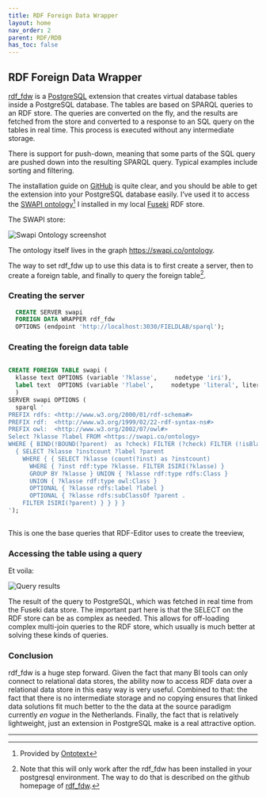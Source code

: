 ```yaml
---
title: RDF Foreign Data Wrapper
layout: home
nav_order: 2
parent: RDF/RDB
has_toc: false
---
```

## RDF Foreign Data Wrapper ##

[rdf_fdw](https://github.com/jimjonesbr/rdf_fdw) is a
[PostgreSQL](https://www.postgresql.org/) extension that creates
virtual database tables inside a PostgreSQL database. The tables are
based on SPARQL queries to an RDF store. The queries are converted on
the fly, and the results are fetched from the store and converted to a
response to an SQL query on the tables in real time. This process is
executed without any intermediate storage.

There is support for push-down, meaning that some parts of the SQL
query are pushed down into the resulting SPARQL query. Typical
examples include sorting and filtering.

The installation guide on
[GitHub](https://github.com/jimjonesbr/rdf_fdw) is quite clear, and
you should be able to get the extension into your PostgreSQL database
easily. I’ve used it to access the [SWAPI
ontology](https://platform.ontotext.com/semantic-objects/_downloads/2043955fe25b183f32a7f6b6ba61d5c2/SWAPI-WD-data.ttl)[^1]
I installed in my local
[Fuseki](https://jena.apache.org/documentation/fuseki2/) RDF store.

The SWAPI store:

![Swapi Ontology screenshot](../assets/Screenshot_2025-02-09_10-05-09.png)

The ontology itself lives in the graph https://swapi.co/ontology.

The way to set rdf_fdw up to use this data is to first create a
server, then to create a foreign table, and finally to query the
foreign table[^2].

### Creating the server ###

``` sql
  CREATE SERVER swapi
  FOREIGN DATA WRAPPER rdf_fdw 
  OPTIONS (endpoint 'http://localhost:3030/FIELDLAB/sparql');
```

### Creating the foreign data table ###

```sql 

CREATE FOREIGN TABLE swapi (
  klasse text OPTIONS (variable '?klasse',     nodetype 'iri'),
  label text  OPTIONS (variable '?label',     nodetype 'literal', literaltype 'xsd:string')
  )
SERVER swapi OPTIONS (
  sparql '
PREFIX rdfs: <http://www.w3.org/2000/01/rdf-schema#>
PREFIX rdf:  <http://www.w3.org/1999/02/22-rdf-syntax-ns#>
PREFIX owl:  <http://www.w3.org/2002/07/owl#>
Select ?klasse ?label FROM <https://swapi.co/ontology>
WHERE { BIND(!BOUND(?parent)  as ?check) FILTER (?check) FILTER (!isBlank(?klasse))
  { SELECT ?klasse ?instcount ?label ?parent
    WHERE { { SELECT ?klasse (count(?inst) as ?instcount)
      WHERE { ?inst rdf:type ?klasse. FILTER ISIRI(?klasse) }
      GROUP BY ?klasse } UNION { ?klasse rdf:type rdfs:Class }
      UNION { ?klasse rdf:type owl:Class }
      OPTIONAL { ?klasse rdfs:label ?label }
      OPTIONAL { ?klasse rdfs:subClassOf ?parent .
	FILTER ISIRI(?parent) } } } }
'); 
 
```

This is one the base queries that RDF-Editor uses to create the treeview,

### Accessing the table using a query ###

Et voila: 

![Query results](../assets/Screenshot_2025-02-09_11-33-18.png)

The result of the query to PostgreSQL, which was fetched in real time
from the Fuseki data store. The important part here is that the SELECT
on the RDF store can be as complex as needed. This allows for
off-loading complex multi-join queries to the RDF store, which usually
is much better at solving these kinds of queries.

### Conclusion ###

rdf_fdw is a huge step forward. Given the fact that many BI tools can
only connect to relational data stores, the ability now to access RDF
data over a relational data store in this easy way is very useful.
Combined to that: the fact that there is no intermediate storage and
no copying ensures that linked data solutions fit much better to the
the data at the source paradigm currently *en vogue* in the
Netherlands. Finally, the fact that is relatively lightweight, just an
extension in PostgreSQL make is a real attractive option.

---
[^1]: Provided by [Ontotext](https://www.ontotext.com/)
[^2]: Note that this will only work after the rdf_fdw has been
    installed in your postgresql environment. The way to do that
    is described on the github homepage of
    [rdf_fdw](https://github.com/jimjonesbr/rdf_fdw).
